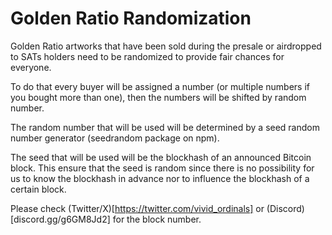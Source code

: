 # Golden Ratio Randomization

Golden Ratio artworks that have been sold during the presale or airdropped to SATs holders need to be randomized to provide fair chances for everyone.

To do that every buyer will be assigned a number (or multiple numbers if you bought more than one), then the numbers will be shifted by random number.

The random number that will be used will be determined by a seed random number generator (seedrandom package on npm).

The seed that will be used will be the blockhash of an announced Bitcoin block. This ensure that the seed is random since there is no possibility for us to know the blockhash in advance nor to influence the blockhash of a certain block.

Please check (Twitter/X)[https://twitter.com/vivid_ordinals] or (Discord)[discord.gg/g6GM8Jd2] for the block number.



